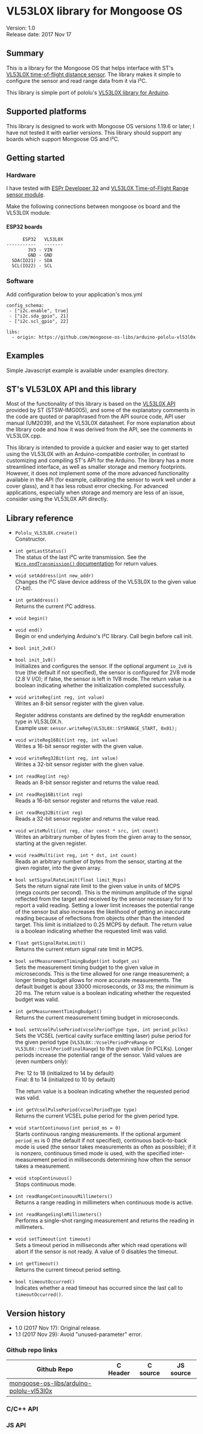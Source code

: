 # VL53L0X library for Mongoose OS

Version: 1.0<br>
Release date: 2017 Nov 17<br>

## Summary

This is a library for the Mongoose OS that helps interface with ST's
[VL53L0X time-of-flight distance sensor](https://www.pololu.com/product/2490).
The library makes it simple to configure the sensor and read range data from it via I&sup2;C.

This library is simple port of pololu's
[VL53L0X library for Arduino](https://github.com/pololu/vl53l0x-arduino).

## Supported platforms

This library is designed to work with Mongoose OS versions 1.19.6 or later;
I have not tested it with earlier versions.
This library should support any boards which support Mongoose OS and I&sup2;C.

## Getting started

### Hardware

I have tested with [ESPr Developer 32](https://www.switch-science.com/catalog/3210/)
and [VL53L0X Time-of-Flight Range sensor module](https://www.switch-science.com/catalog/2894/).

Make the following connections between mongoose os board and the VL53L0X module:

#### ESP32 boards

          ESP32   VL53L0X
    -----------   -------
            3V3 - VIN
            GND - GND
      SDA(IO21) - SDA
      SCL(IO22) - SCL

### Software
Add configuration below to your application's mos.yml
```
config_schema:
 - ["i2c.enable", true]
 - ["i2c.sda_gpio", 21]
 - ["i2c.scl_gpio", 22]

libs:
  - origin: https://github.com/mongoose-os-libs/arduino-pololu-vl53l0x
```


## Examples

Simple Javascript example is available under examples directory.

## ST's VL53L0X API and this library

Most of the functionality of this library is based on the
[VL53L0X API](http://www.st.com/content/st_com/en/products/embedded-software/proximity-sensors-software/stsw-img005.html)
provided by ST (STSW-IMG005), and some of the explanatory comments in the code are
quoted or paraphrased from the API source code, API user manual (UM2039),
and the VL53L0X datasheet. For more explanation about the library code and
how it was derived from the API, see the comments in VL53L0X.cpp.

This library is intended to provide a quicker and easier way to get started
using the VL53L0X with an Arduino-compatible controller, in contrast to customizing
and compiling ST's API for the Arduino. The library has a more streamlined interface,
as well as smaller storage and memory footprints. However, it does not implement
some of the more advanced functionality available in the API
(for example, calibrating the sensor to work well under a cover glass),
and it has less robust error checking. For advanced applications, especially
when storage and memory are less of an issue, consider using the VL53L0X API directly.

## Library reference

* `Pololu_VL53L0X.create()`<br>
  Constructor.

* `int getLastStatus()`<br>
  The status of the last I&sup2;C write transmission. See the
  [`Wire.endTransmission()` documentation](http://arduino.cc/en/Reference/WireEndTransmission)
  for return values.

* `void setAddress(int new_addr)`<br>
  Changes the I&sup2;C slave device address of the VL53L0X to the given value (7-bit).

* `int getAddress()`<br>
  Returns the current I&sup2;C address.

* `void begin()`<br>
* `void end()`<br>
  Begin or end underlying Arduino's I&sup2;C library. Call begin before call init.

* `bool init_2v8()`<br>
* `bool init_1v8()`<br>
  Iniitializes and configures the sensor. If the optional argument `io_2v8` is true (the default if not specified), the sensor is configured for 2V8 mode (2.8 V I/O); if false, the sensor is left in 1V8 mode. The return value is a boolean indicating whether the initialization completed successfully.

* `void writeReg(int reg, int value)`<br>
  Writes an 8-bit sensor register with the given value.

  Register address constants are defined by the regAddr enumeration type in VL53L0X.h.<br>
  Example use: `sensor.writeReg(VL53L0X::SYSRANGE_START, 0x01);`

* `void writeReg16Bit(int reg, int value)`<br>
  Writes a 16-bit sensor register with the given value.

* `void writeReg32Bit(int reg, int value)`<br>
  Writes a 32-bit sensor register with the given value.

* `int readReg(int reg)`<br>
  Reads an 8-bit sensor register and returns the value read.

* `int readReg16Bit(int reg)`<br>
  Reads a 16-bit sensor register and returns the value read.

* `int readReg32Bit(int reg)`<br>
  Reads a 32-bit sensor register and returns the value read.

* `void writeMulti(int reg, char const * src, int count)`<br>
  Writes an arbitrary number of bytes from the given array to the sensor, starting at the given register.

* `void readMulti(int reg, int * dst, int count)`<br>
  Reads an arbitrary number of bytes from the sensor, starting at the given register, into the given array.

* `bool setSignalRateLimit(float limit_Mcps)`<br>
  Sets the return signal rate limit to the given value in units of MCPS (mega counts per second). This is the minimum amplitude of the signal reflected from the target and received by the sensor necessary for it to report a valid reading. Setting a lower limit increases the potential range of the sensor but also increases the likelihood of getting an inaccurate reading because of reflections from objects other than the intended target. This limit is initialized to 0.25 MCPS by default. The return value is a boolean indicating whether the requested limit was valid.

* `float getSignalRateLimit()`<br>
  Returns the current return signal rate limit in MCPS.

* `bool setMeasurementTimingBudget(int budget_us)`<br>
  Sets the measurement timing budget to the given value in microseconds. This is the time allowed for one range measurement; a longer timing budget allows for more accurate measurements. The default budget is about 33000 microseconds, or 33 ms; the minimum is 20 ms. The return value is a boolean indicating whether the requested budget was valid.

* `int getMeasurementTimingBudget()`<br>
  Returns the current measurement timing budget in microseconds.

* `bool setVcselPulsePeriod(vcselPeriodType type, int period_pclks)`
  Sets the VCSEL (vertical cavity surface emitting laser) pulse period for the given period type (`VL53L0X::VcselPeriodPreRange` or `VL53L0X::VcselPeriodFinalRange`) to the given value (in PCLKs). Longer periods increase the potential range of the sensor. Valid values are (even numbers only):

  Pre: 12 to 18 (initialized to 14 by default)<br>
  Final: 8 to 14 (initialized to 10 by default)

  The return value is a boolean indicating whether the requested period was valid.

* `int getVcselPulsePeriod(vcselPeriodType type)`<br>
  Returns the current VCSEL pulse period for the given period type.

* `void startContinuous(int period_ms = 0)`<br>
  Starts continuous ranging measurements. If the optional argument `period_ms` is 0 (the default if not specified), continuous back-to-back mode is used (the sensor takes measurements as often as possible); if it is nonzero, continuous timed mode is used, with the specified inter-measurement period in milliseconds determining how often the sensor takes a measurement.

* `void stopContinuous()`<br>
  Stops continuous mode.

* `int readRangeContinuousMillimeters()`<br>
  Returns a range reading in millimeters when continuous mode is active.

* `int readRangeSingleMillimeters()`<br>
  Performs a single-shot ranging measurement and returns the reading in millimeters.

* `void setTimeout(int timeout)`<br>
  Sets a timeout period in milliseconds after which read operations will abort if the sensor is not ready. A value of 0 disables the timeout.

* `int getTimeout()`<br>
  Returns the current timeout period setting.

* `bool timeoutOccurred()`<br>
  Indicates whether a read timeout has occurred since the last call to `timeoutOccurred()`.

## Version history

* 1.0 (2017 Nov 17): Original release.
* 1.1 (2017 Nov 29): Avoid "unused-parameter" error.

### Github repo links
| Github Repo | C Header | C source  | JS source |
| ----------- | -------- | --------  | ----------------- |
| [mongoose-os-libs/arduino-pololu-vl53l0x](https://github.com/mongoose-os-libs/arduino-pololu-vl53l0x) | &nbsp; | &nbsp;  | &nbsp;         |


### C/С++ API

### JS API
